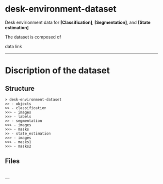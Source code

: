 # desk-environment-dataset
Desk envirionment data for __[Classification]__, __[Segmentation]__, and __[State estimation]__


The dataset is composed of 

data link

* * *
# Discription of the dataset
## Structure
```
> desk-environment-dataset
>> - objects
>> - classification
>>> - images
>>> - labels
>> - segmentation
>>> - images
>>> - masks
>> - state_estimation
>>> - images
>>> - masks1
>>> - masks2
```

## Files
```

__
